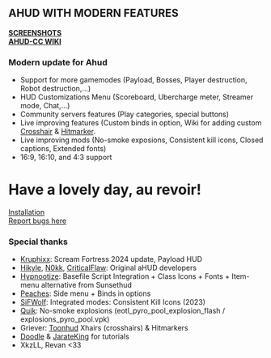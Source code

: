 ## AHUD WITH MODERN FEATURES

**[SCREENSHOTS](https://imgur.com/gallery/ahud-cc-9npCWPa)**  
**[AHUD-CC WIKI](https://github.com/jakadak/ahud-cc/wiki)**  

### Modern update for Ahud

- Support for more gamemodes (Payload, Bosses, Player destruction, Robot destruction,...)  
- HUD Customizations Menu (Scoreboard, Ubercharge meter, Streamer mode, Chat,...)  
- Community servers features (Play categories, special buttons)  
- Live improving features (Custom binds in option, Wiki for adding custom [Crosshair](https://github.com/jakadak/ahud-cc/wiki/Crosshair) & [Hitmarker](https://github.com/jakadak/ahud-cc/wiki/Hitmarker).  
- Live improving mods (No-smoke exposions, Consistent kill icons, Closed captions, Extended fonts)  
- 16:9, 16:10, and 4:3 support  

# Have a lovely day, au revoir!

[Installation](https://github.com/jakadak/ahud-cc/wiki/Installation)  
[Report bugs here](https://github.com/jakadak/ahud-cc/issues/new/choose)  

### Special thanks

- [Kruphixx](https://github.com/Kruphixx): Scream Fortress 2024 update, Payload HUD  
- [Hikyle](https://github.com/Hikyle), [N0kk](https://github.com/N0kk), [CriticalFlaw](https://github.com/CriticalFlaw): Original aHUD developers
- [Hypnootize](https://github.com/Hypnootize): Basefile Script Integration + Class Icons + Fonts + Item-menu alternative from Sunsethud  
- [Peaches](https://github.com/PapaPeach): Side menu + Binds in options  
- [SiFWolf](https://gamebanana.com/members/1417462): Integrated modes: Consistent Kill Icons (2023)  
- [Quik](https://www.teamfortress.tv/user/Quik): No-smoke explosions (eotl_pyro_pool_explosion_flash / explosions_pyro_pool.vpk)  
- Griever: [Toonhud](https://steamcommunity.com/id/griiver/) Xhairs (crosshairs) & Hitmarkers  
- [Doodle](https://doodlesstuff.com/?p=tf2hud) & [JarateKing](https://github.com/JarateKing) for tutorials  
- XkzLL, Revan <33  

